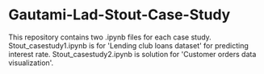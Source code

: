 # Gautami-Lad-Stout-Case-Study
This repository contains two .ipynb files for each case study. 
Stout_casestudy1.ipynb is for 'Lending club loans dataset' for predicting interest rate.
Stout_casestudy2.ipynb is solution for 'Customer orders data visualization'.

